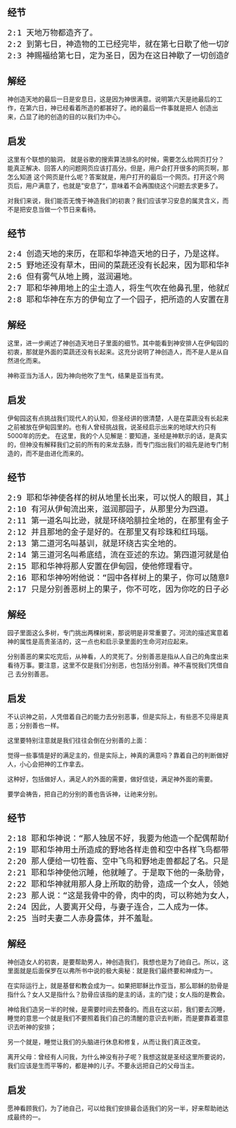 ## 经节
<pre style="font-size: 18px;">
2:1 天地万物都造齐了。
2:2 到第七日，神造物的工已经完毕，就在第七日歇了他一切的工，安息了。
2:3 神赐福给第七日，定为圣日，因为在这日神歇了一切创造的工，就安息了。
</pre>

## 解经

神创造天地的最后一日是安息日，这是因为神很满意。说明第六天是祂最后的工作，在第六日，神已经看着所造的都甚好了。祂的最后一件事就是把人
创造出来，凸显了祂的创造的目的以我们为中心。

## 启发

这里有个联想的脑洞， 就是谷歌的搜索算法排名的时候，需要怎么给网页打分？能真正解决、回答人的问题网页应该打高分。但是，用户会打开很多的网页啊，那怎么知道
这个网页是什么呢？答案就是，用户打开的最后一个网页。打开这个网页后，用户满意了，也就是”安息了“，意味着不会再围绕这个问题去求更多了。

对我们来说，我们能否无愧于神造我们的初衷？我们应该学习安息的属灵含义，而不是把安息当做一个节日来看待。

## 经节
<pre style="font-size: 18px;">
2:4 创造天地的来历，在耶和华神造天地的日子，乃是这样。
2:5 野地还没有草木，田间的菜蔬还没有长起来，因为耶和华神还没有降雨在地上，也没有人耕地。
2:6 但有雾气从地上腾，滋润遍地。
2:7 耶和华神用地上的尘土造人，将生气吹在他鼻孔里，他就成了有灵的活人，名叫亚当。
2:8 耶和华神在东方的伊甸立了一个园子，把所造的人安置在那里。
</pre>

## 解经

这里，进一步阐述了神创造天地日子里面的细节。其中能看到神安排人在伊甸园的初衷，那就是外面的菜蔬还没有长起来。这充分说明了神创造人，而不是人是从自然进化而来。

神称亚当为活人，因为神向他吹了生气，结果是亚当有灵。

## 启发

伊甸园这有点挑战我们现代人的认知，但圣经讲的很清楚，人是在菜蔬没有长起来之前被放在伊甸园里的。也有人曾经挑战我，说圣经启示出来的地球大约只有5000年的历史。
在这里，我的个人见解是：要知道，圣经是神默示的话，是真实的，但神没有解释我们之前的所有的来龙去脉，而专门指出我们的祖先是祂专门制造的，而不是由进化而来的。

## 经节
<pre style="font-size: 18px;">
2:9 耶和华神使各样的树从地里长出来，可以悦人的眼目，其上的果子好作食物。园子当中又有生命树和分别善恶的树。
2:10 有河从伊甸流出来，滋润那园子，从那里分为四道。
2:11 第一道名叫比逊，就是环绕哈腓拉全地的，在那里有金子，
2:12 并且那地的金子是好的。在那里又有珍珠和红玛瑙。
2:13 第二道河名叫基训，就是环绕古实全地的。
2:14 第三道河名叫希底结，流在亚述的东边。第四道河就是伯拉河。
2:15 耶和华神将那人安置在伊甸园，使他修理看守。
2:16 耶和华神吩咐他说：“园中各样树上的果子，你可以随意吃。
2:17 只是分别善恶树上的果子，你不可吃，因为你吃的日子必定死。”
</pre>

## 解经

园子里面这么多树，专门挑出两棵树来，那说明是非常重要了。河流的描述寓意着神的属性是高贵圣洁的，这一点也和启示录里面的生命河对应起来。

分别善恶的果实吃完后，从神看，人的灵死了。分别善恶是指从人自己的角度出来看待万事。要注意，这里不仅是我们分别恶，也包括分别善。神不喜悦我们凭借自己
去分别善恶。

## 启发

不认识神之前，人凭借着自己的能力去分别恶事，但是实际上，有些恶不见得是真恶；分别善也一样。

这里要特别注意就是我们往往会倒在分别善的上面： 

觉得一些事情是好的满足主的，但是实际上，神真的满意吗？靠着自己的判断做好人，小心会把神的工作拿去。

这种好，包括做好人，满足人的外面的需要，做好信徒，满足神外面的需要。

要学会祷告，把自己的分别的善也告诉神，让祂来分别。

## 经节
<pre style="font-size: 18px;">
2:18 耶和华神说：“那人独居不好，我要为他造一个配偶帮助他。”
2:19 耶和华神用土所造成的野地各样走兽和空中各样飞鸟都带到那人面前，看他叫什么。那人怎样叫各样的活物，那就是它的名字。
2:20 那人便给一切牲畜、空中飞鸟和野地走兽都起了名。只是那人没有遇见配偶帮助他。
2:21 耶和华神使他沉睡，他就睡了。于是取下他的一条肋骨，又把肉合起来。
2:22 耶和华神就用那人身上所取的肋骨，造成一个女人，领她到那人跟前。
2:23 那人说：“这是我骨中的骨，肉中的肉，可以称她为女人，因为她是从男人身上取出来的。”
2:24 因此，人要离开父母，与妻子连合，二人成为一体。
2:25 当时夫妻二人赤身露体，并不羞耻。
</pre>

## 解经

神创造女人的初衷，是要帮助男人，神创造我们，我想也是为了祂自己。所以，这里面就是后面保罗在以弗所书中说的极大奥秘：就是我们最终要和神成为一。

在实际运行上，就是基督和教会成为一。如果把耶稣比作亚当，那么耶稣的肋骨是指什么？女人又是指什么？肋骨应该指的是主的话，主的门徒；女人指的是教会。

神给我们造另一半的时候，是需要时间去预备的。而且在这以前，我们要去沉睡，睡觉的意思一个就是我们不要照着我们自己的清醒的意识去判断，而是要靠着潜意识去听神的安排；

另一个就是，睡觉让我们的头脑进行休息和修复，从而让我们真正改变。

离开父母：曾经有人问我，为什么神没有孙子呢？我想这就是圣经这里所要说的，我们应该是生而平等的，都是神的儿子。不要永远把自己的父母当主。

## 启发

愿神看顾我们，为了祂自己，可以给我们安排最合适我们的另一半，好来帮助祂达成最终的一。

